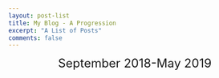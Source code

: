 ```yaml
---
layout: post-list
title: My Blog - A Progression
excerpt: "A List of Posts"
comments: false
---
```


<center><font size="5">September 2018-May 2019</font></center>
